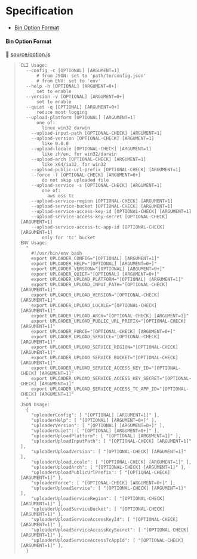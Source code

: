 # Specification

* [Bin Option Format](#bin-option-format)

#### Bin Option Format
📄 [source/option.js](source/option.js)
> ```
> CLI Usage:
>   --config -c [OPTIONAL] [ARGUMENT=1]
>       # from JSON: set to 'path/to/config.json'
>       # from ENV: set to 'env'
>   --help -h [OPTIONAL] [ARGUMENT=0+]
>       set to enable
>   --version -v [OPTIONAL] [ARGUMENT=0+]
>       set to enable
>   --quiet -q [OPTIONAL] [ARGUMENT=0+]
>       reduce most logging
>   --upload-platform [OPTIONAL] [ARGUMENT=1]
>       one of:
>         linux win32 darwin
>     --upload-input-path [OPTIONAL-CHECK] [ARGUMENT=1]
>     --upload-version [OPTIONAL-CHECK] [ARGUMENT=1]
>         like 0.0.0
>     --upload-locale [OPTIONAL-CHECK] [ARGUMENT=1]
>         like zh/en, for win32/darwin
>     --upload-arch [OPTIONAL-CHECK] [ARGUMENT=1]
>         like x64/ia32, for win32
>     --upload-public-url-prefix [OPTIONAL-CHECK] [ARGUMENT=1]
>     --force -f [OPTIONAL-CHECK] [ARGUMENT=0+]
>         do not skip uploaded file
>     --upload-service -s [OPTIONAL-CHECK] [ARGUMENT=1]
>         one of:
>           aws oss tc
>     --upload-service-region [OPTIONAL-CHECK] [ARGUMENT=1]
>     --upload-service-bucket [OPTIONAL-CHECK] [ARGUMENT=1]
>     --upload-service-access-key-id [OPTIONAL-CHECK] [ARGUMENT=1]
>     --upload-service-access-key-secret [OPTIONAL-CHECK] [ARGUMENT=1]
>     --upload-service-access-tc-app-id [OPTIONAL-CHECK] [ARGUMENT=1]
>         only for 'tc' bucket
> ENV Usage:
>   "
>     #!/usr/bin/env bash
>     export UPLOADER_CONFIG="[OPTIONAL] [ARGUMENT=1]"
>     export UPLOADER_HELP="[OPTIONAL] [ARGUMENT=0+]"
>     export UPLOADER_VERSION="[OPTIONAL] [ARGUMENT=0+]"
>     export UPLOADER_QUIET="[OPTIONAL] [ARGUMENT=0+]"
>     export UPLOADER_UPLOAD_PLATFORM="[OPTIONAL] [ARGUMENT=1]"
>     export UPLOADER_UPLOAD_INPUT_PATH="[OPTIONAL-CHECK] [ARGUMENT=1]"
>     export UPLOADER_UPLOAD_VERSION="[OPTIONAL-CHECK] [ARGUMENT=1]"
>     export UPLOADER_UPLOAD_LOCALE="[OPTIONAL-CHECK] [ARGUMENT=1]"
>     export UPLOADER_UPLOAD_ARCH="[OPTIONAL-CHECK] [ARGUMENT=1]"
>     export UPLOADER_UPLOAD_PUBLIC_URL_PREFIX="[OPTIONAL-CHECK] [ARGUMENT=1]"
>     export UPLOADER_FORCE="[OPTIONAL-CHECK] [ARGUMENT=0+]"
>     export UPLOADER_UPLOAD_SERVICE="[OPTIONAL-CHECK] [ARGUMENT=1]"
>     export UPLOADER_UPLOAD_SERVICE_REGION="[OPTIONAL-CHECK] [ARGUMENT=1]"
>     export UPLOADER_UPLOAD_SERVICE_BUCKET="[OPTIONAL-CHECK] [ARGUMENT=1]"
>     export UPLOADER_UPLOAD_SERVICE_ACCESS_KEY_ID="[OPTIONAL-CHECK] [ARGUMENT=1]"
>     export UPLOADER_UPLOAD_SERVICE_ACCESS_KEY_SECRET="[OPTIONAL-CHECK] [ARGUMENT=1]"
>     export UPLOADER_UPLOAD_SERVICE_ACCESS_TC_APP_ID="[OPTIONAL-CHECK] [ARGUMENT=1]"
>   "
> JSON Usage:
>   {
>     "uploaderConfig": [ "[OPTIONAL] [ARGUMENT=1]" ],
>     "uploaderHelp": [ "[OPTIONAL] [ARGUMENT=0+]" ],
>     "uploaderVersion": [ "[OPTIONAL] [ARGUMENT=0+]" ],
>     "uploaderQuiet": [ "[OPTIONAL] [ARGUMENT=0+]" ],
>     "uploaderUploadPlatform": [ "[OPTIONAL] [ARGUMENT=1]" ],
>     "uploaderUploadInputPath": [ "[OPTIONAL-CHECK] [ARGUMENT=1]" ],
>     "uploaderUploadVersion": [ "[OPTIONAL-CHECK] [ARGUMENT=1]" ],
>     "uploaderUploadLocale": [ "[OPTIONAL-CHECK] [ARGUMENT=1]" ],
>     "uploaderUploadArch": [ "[OPTIONAL-CHECK] [ARGUMENT=1]" ],
>     "uploaderUploadPublicUrlPrefix": [ "[OPTIONAL-CHECK] [ARGUMENT=1]" ],
>     "uploaderForce": [ "[OPTIONAL-CHECK] [ARGUMENT=0+]" ],
>     "uploaderUploadService": [ "[OPTIONAL-CHECK] [ARGUMENT=1]" ],
>     "uploaderUploadServiceRegion": [ "[OPTIONAL-CHECK] [ARGUMENT=1]" ],
>     "uploaderUploadServiceBucket": [ "[OPTIONAL-CHECK] [ARGUMENT=1]" ],
>     "uploaderUploadServiceAccessKeyId": [ "[OPTIONAL-CHECK] [ARGUMENT=1]" ],
>     "uploaderUploadServiceAccessKeySecret": [ "[OPTIONAL-CHECK] [ARGUMENT=1]" ],
>     "uploaderUploadServiceAccessTcAppId": [ "[OPTIONAL-CHECK] [ARGUMENT=1]" ],
>   }
> ```
